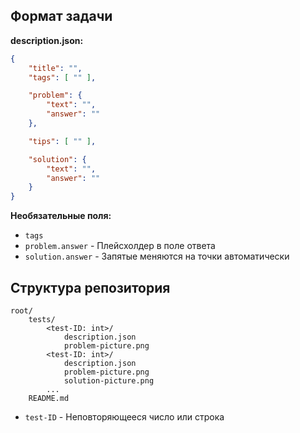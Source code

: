 
## Формат задачи
**description.json:**
```json
{
    "title": "",
    "tags": [ "" ],

    "problem": {
        "text": "",
        "answer": ""
    },

    "tips": [ "" ],

    "solution": {
        "text": "",
        "answer": ""
    }
}
```
**Необязательные поля:**
- `tags`
- `problem.answer` - Плейсхолдер в поле ответа
- `solution.answer` - Запятые меняются на точки автоматически


## Структура репозитория
```
root/
    tests/
        <test-ID: int>/
            description.json
            problem-picture.png
        <test-ID: int>/
            description.json
            problem-picture.png
            solution-picture.png
        ...
    README.md
```
- `test-ID` - Неповторяющееся число или строка
